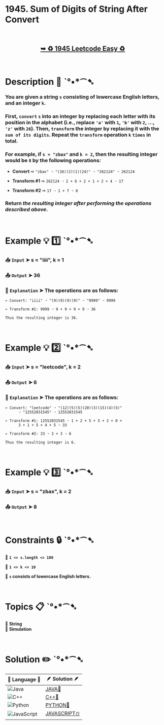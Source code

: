 # 1945. Sum of Digits of String After Convert

</br>

<h2 align="center"> 

<a href="https://leetcode.com/problems/sum-of-digits-of-string-after-convert/description/?envType=daily-question&envId=2024-09-03"><strong>➥ ♻️ 1945 Leetcode Easy ♻️ </strong></a>
</h2>

</br>

# Description 📜 ˋ°•*⁀➷

### You are given a string `s` consisting of lowercase English letters, and an integer `k`.

### First, `convert` `s` into an integer by replacing each letter with its position in the alphabet (i.e., replace `'a'` with `1`, `'b'` with `2`, ..., `'z'` with `26`). Then, `transform` the integer by replacing it with the `sum of its digits`. Repeat the `transform` operation `k` `times` in total.

### For example, if `s = "zbax"` and `k = 2`, then the resulting integer would be `8` by the following operations:

- **Convert** ➺ `"zbax" ➝ "(26)(2)(1)(24)" ➝ "262124" ➝ 262124`

- **Transform #1** ➺ `262124 ➝ 2 + 6 + 2 + 1 + 2 + 4 ➝ 17`

- **Transform #2** ➺ `17 ➝ 1 + 7 ➝ 8`

### Return *the resulting integer after performing the operations described above*.

</br>

# Example 💡 1️⃣ ˋ°•*⁀➷

  ### 📥 `Input`  ➤ s = "iiii", k = 1

  ### 📤 `Output`  ➤ 36

  ### 🔦 `Explanation`  ➤ The operations are as follows:
    
    ➺ Convert: "iiii" ➝ "(9)(9)(9)(9)" ➝ "9999" ➝ 9999
    
    ➺ Transform #1: 9999 ➝ 9 + 9 + 9 + 9 ➝ 36
    
    Thus the resulting integer is 36.

</br>

# Example 💡 2️⃣ ˋ°•*⁀➷

  ### 📥 `Input` ➤ s = "leetcode", k = 2

  ### 📤 `Output`  ➤ 6

  ### 🔦 `Explanation` ➤ The operations are as follows:

    ➺ Convert: "leetcode" ➝ "(12)(5)(5)(20)(3)(15)(4)(5)"
          ➝ "12552031545" ➝ 12552031545

    ➺ Transform #1: 12552031545 ➝ 1 + 2 + 5 + 5 + 2 + 0 + 
          3 + 1 + 5 + 4 + 5 ➝ 33

    ➺ Transform #2: 33 ➝ 3 + 3 ➝ 6

    Thus the resulting integer is 6.


</br>

# Example 💡 3️⃣ ˋ°•*⁀➷

  ### 📥 `Input` ➤ s = "zbax", k = 2

  ### 📤 `Output`  ➤ 8

</br>

# Constraints 🔒 ˋ°•*⁀➷

🔹 **`1 <= s.length <= 100`** </br>

🔹 **`1 <= k <= 10`** </br>

🔹 **`s` consists of lowercase English letters.** </br>

</br>

# Topics 📋 ˋ°•*⁀➷

🔸 **String**  </br>
🔸 **Simulation**  </br>

</br>

# Solution ✏️ ˋ°•*⁀➷

| 📒 Language 📒  | 🪶 Solution 🪶 |
| ------------- | ------------- |
|  ![Java](https://img.shields.io/badge/java-%23ED8B00.svg?style=for-the-badge&logo=openjdk&logoColor=white)  | [JAVA🍁](https://github.com/Prakhar-002/LEETCODE/blob/main/%F0%9F%93%9C%20Daily%20Challange%20%F0%9F%92%A1/09%20September%20%F0%9F%8D%82%202024/03%20-%2009%20-%202024%20---%201945.%20Sum%20of%20Digits%20of%20String%20After%20Convert%20%E2%98%83%EF%B8%8F%20%F0%9F%8D%81%20%F0%9F%8D%B0%20%F0%9F%8E%B2/%F0%9F%8D%81JAVA-1945-SumOfDigitsOfStringAfterConvert.java) |
|  ![C++](https://img.shields.io/badge/c++-%2300599C.svg?style=for-the-badge&logo=c%2B%2B&logoColor=white)  | [C++🎲](https://github.com/Prakhar-002/LEETCODE/blob/main/%F0%9F%93%9C%20Daily%20Challange%20%F0%9F%92%A1/09%20September%20%F0%9F%8D%82%202024/03%20-%2009%20-%202024%20---%201945.%20Sum%20of%20Digits%20of%20String%20After%20Convert%20%E2%98%83%EF%B8%8F%20%F0%9F%8D%81%20%F0%9F%8D%B0%20%F0%9F%8E%B2/%F0%9F%8E%B2CPP-1945-SumOfDigitsOfStringAfterConvert.cpp)  |
|  ![Python](https://img.shields.io/badge/python-3670A0?style=for-the-badge&logo=python&logoColor=ffdd54)    | [PYTHON🍰](https://github.com/Prakhar-002/LEETCODE/blob/main/%F0%9F%93%9C%20Daily%20Challange%20%F0%9F%92%A1/09%20September%20%F0%9F%8D%82%202024/03%20-%2009%20-%202024%20---%201945.%20Sum%20of%20Digits%20of%20String%20After%20Convert%20%E2%98%83%EF%B8%8F%20%F0%9F%8D%81%20%F0%9F%8D%B0%20%F0%9F%8E%B2/%F0%9F%8D%B0PYTHON-1945-SumOfDigitsOfStringAfterConvert.py) |
| ![JavaScript](https://img.shields.io/badge/javascript-%23323330.svg?style=for-the-badge&logo=javascript&logoColor=%23F7DF1E)   | [JAVASCRIPT☃️](https://github.com/Prakhar-002/LEETCODE/blob/main/%F0%9F%93%9C%20Daily%20Challange%20%F0%9F%92%A1/09%20September%20%F0%9F%8D%82%202024/03%20-%2009%20-%202024%20---%201945.%20Sum%20of%20Digits%20of%20String%20After%20Convert%20%E2%98%83%EF%B8%8F%20%F0%9F%8D%81%20%F0%9F%8D%B0%20%F0%9F%8E%B2/%E2%98%83%EF%B8%8FJAVASCRIPT-1945-SumOfDigitsOfStringAfterConvert.js) |
